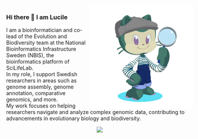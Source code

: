 <img align="right" src="octocat-1742304445215.png" width="280">

### Hi there 👋 I am Lucile


<!--
**LucileSol/LucileSol** is a ✨ _special_ ✨ repository because its `README.md` (this file) appears on your GitHub profile.

Here are some ideas to get you started:

- 🔭 I’m currently working on ...
- 🌱 I’m currently learning ...
- 👯 I’m looking to collaborate on ...
- 🤔 I’m looking for help with ...
- 💬 Ask me about ...
- 📫 How to reach me: ...
- 😄 Pronouns: ...
- ⚡ Fun fact: ...
-->


I am a bioinformatician and co-lead of the Evolution and Biodiversity team at the National Bioinformatics Infrastructure Sweden (NBIS), the bioinformatics platform of SciLifeLab.  
In my role, I support Swedish researchers in areas such as genome assembly, genome annotation, comparative genomics, and more.  
My work focuses on helping researchers navigate and analyze complex genomic data, contributing to advancements in evolutionary biology and biodiversity.

<!--
[![GitHub WidgetBox](https://github-widgetbox.vercel.app/api/profile?username=LucileSol&data=followers,repositories,stars,commits)](https://github.com/Jurredr/github-widgetbox)
-->


<p align="center">
  <a href="https://skillicons.dev">
    <img src="https://skillicons.dev/icons?i=git,github,docker,anaconda,bash,perl,linux,regex,vscode,atom&theme=light" />
  </a>
</p>
